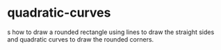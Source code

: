 # quadratic-curves
s how to draw a rounded rectangle using lines to draw the straight sides and quadratic curves to draw the rounded corners.
